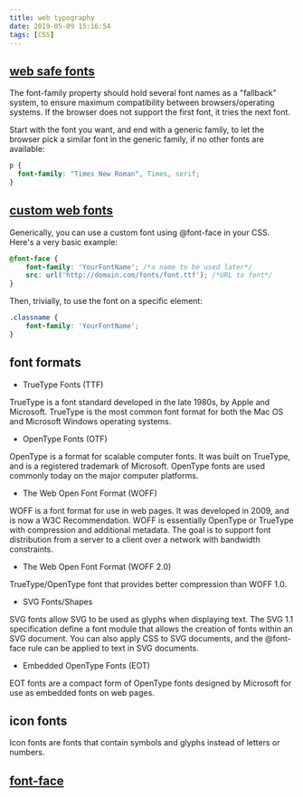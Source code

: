 ```yaml
---
title: web typography
date: 2019-05-09 15:16:54
tags: [CSS]
---
```


## [web safe fonts](https://www.w3schools.com/cssref/css_websafe_fonts.asp)

The font-family property should hold several font names as a "fallback" system, to ensure maximum compatibility between browsers/operating systems. If the browser does not support the first font, it tries the next font.

Start with the font you want, and end with a generic family, to let the browser pick a similar font in the generic family, if no other fonts are available:

``` css
p {
  font-family: "Times New Roman", Times, serif;
}
```

## [custom web fonts](https://stackoverflow.com/questions/12144000/using-custom-fonts-using-css)

Generically, you can use a custom font using @font-face in your CSS. Here's a very basic example:

``` css
@font-face {
    font-family: 'YourFontName'; /*a name to be used later*/
    src: url('http://domain.com/fonts/font.ttf'); /*URL to font*/
}
```

Then, trivially, to use the font on a specific element:

``` css
.classname {
    font-family: 'YourFontName';
}
```

## font formats

- TrueType Fonts (TTF)

TrueType is a font standard developed in the late 1980s, by Apple and Microsoft. TrueType is the most common font format for both the Mac OS and Microsoft Windows operating systems.

- OpenType Fonts (OTF)

OpenType is a format for scalable computer fonts. It was built on TrueType, and is a registered trademark of Microsoft. OpenType fonts are used commonly today on the major computer platforms.

- The Web Open Font Format (WOFF)

WOFF is a font format for use in web pages. It was developed in 2009, and is now a W3C Recommendation. WOFF is essentially OpenType or TrueType with compression and additional metadata. The goal is to support font distribution from a server to a client over a network with bandwidth constraints.

- The Web Open Font Format (WOFF 2.0)

TrueType/OpenType font that provides better compression than WOFF 1.0.

- SVG Fonts/Shapes

SVG fonts allow SVG to be used as glyphs when displaying text. The SVG 1.1 specification define a font module that allows the creation of fonts within an SVG document. You can also apply CSS to SVG documents, and the @font-face rule can be applied to text in SVG documents.

- Embedded OpenType Fonts (EOT)

EOT fonts are a compact form of OpenType fonts designed by Microsoft for use as embedded fonts on web pages.

## icon fonts

Icon fonts are fonts that contain symbols and glyphs instead of letters or numbers. 

## [font-face](https://developer.mozilla.org/en-US/docs/Web/CSS/@font-face)

